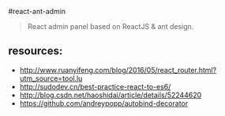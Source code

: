 #react-ant-admin
> React admin panel based on ReactJS &amp; ant design.



## resources:
+ http://www.ruanyifeng.com/blog/2016/05/react_router.html?utm_source=tool.lu
+ http://sudodev.cn/best-practice-react-to-es6/
+ http://blog.csdn.net/haoshidai/article/details/52244620
+ https://github.com/andreypopp/autobind-decorator
